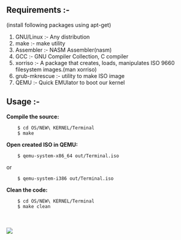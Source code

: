 ## Requirements :-

(install following packages using apt-get)<br/>
1) GNU/Linux :-  Any distribution<br/>
2) make :- make utility<br/>
3) Assembler :-  NASM Assembler(nasm)<br/>
4) GCC :-  GNU Compiler Collection, C compiler<br/>
5) xorriso :-  A package that creates, loads, manipulates ISO 9660 filesystem images.(man xorriso)<br/>
6) grub-mkrescue :- utility to make ISO image<br/>
7) QEMU :-  Quick EMUlator to boot our kernel<br/>


## Usage :-<br/>

**Compile the source:**
```
	$ cd OS/NEW\ KERNEL/Terminal
	$ make
```

**Open created ISO in QEMU:**
```
	$ qemu-system-x86_64 out/Terminal.iso
```
or
```
	$ qemu-system-i386 out/Terminal.iso
```
**Clean the code:**
```
	$ cd OS/NEW\ KERNEL/Terminal
	$ make clean
```

<br/>
<br/>
<img src="https://raw.githubusercontent.com/pritamzope/OS/master/NEW%20KERNEL/IDT/kernel_terminal.png"/>

